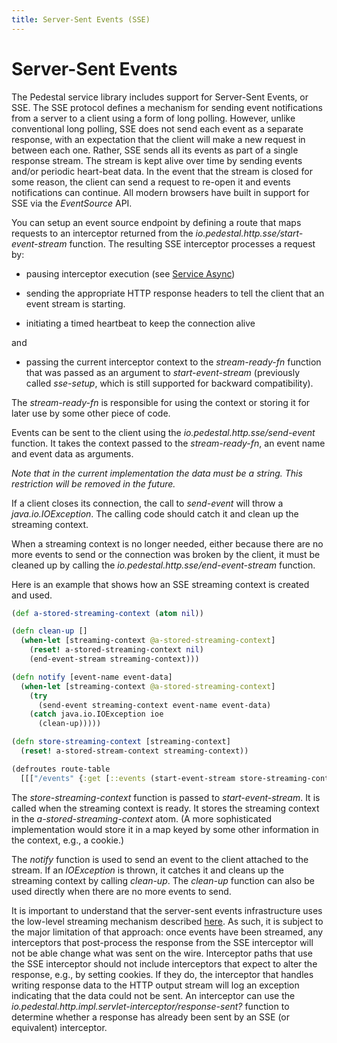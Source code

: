 ```yaml
---
title: Server-Sent Events (SSE)
---
```


<!--
 Copyright 2013 Relevance, Inc.
 Copyright 2014 Cognitect, Inc.

 The use and distribution terms for this software are covered by the
 Eclipse Public License 1.0 (http://opensource.org/licenses/eclipse-1.0)
 which can be found in the file epl-v10.html at the root of this distribution.

 By using this software in any fashion, you are agreeing to be bound by
 the terms of this license.

 You must not remove this notice, or any other, from this software.
-->

# Server-Sent Events

The Pedestal service library includes support for Server-Sent Events,
or SSE. The SSE protocol defines a mechanism for sending event
notifications from a server to a client using a form of long polling.
However, unlike conventional long polling, SSE does not send each
event as a separate response, with an expectation that the client will
make a new request in between each one. Rather, SSE sends all its
events as part of a single response stream. The stream is kept alive
over time by sending events and/or periodic heart-beat data. In the
event that the stream is closed for some reason, the client can send a
request to re-open it and events notifications can continue. All
modern browsers have built in support for SSE via the _EventSource_
API.

You can setup an event source endpoint by defining a route that maps
requests to an interceptor returned from the
_io.pedestal.http.sse/start-event-stream_ function. The
resulting SSE interceptor processes a request by:

- pausing interceptor execution (see [Service Async](/guides/documentation/service-async.md))

- sending the appropriate HTTP response headers to tell the client that
  an event stream is starting.

- initiating a timed heartbeat to keep the connection alive

and

- passing the current interceptor context to the _stream-ready-fn_ function that was
  passed as an argument to _start-event-stream_ (previously
called _sse-setup_, which is still supported for backward compatibility).

The _stream-ready-fn_ is responsible for using the context or storing it for
later use by some other piece of code.

Events can be sent to the client using the
_io.pedestal.http.sse/send-event_ function. It takes the context
passed to the _stream-ready-fn_, an event name and event data as
arguments.

_Note that in the current implementation the data must be a string.
This restriction will be removed in the future._

If a client closes its connection, the call to _send-event_ will
throw a _java.io.IOException_. The calling code should catch it and
clean up the streaming context.

When a streaming context is no longer needed, either because there are
no more events to send or the connection was broken by the client, it
must be cleaned up by calling the
_io.pedestal.http.sse/end-event-stream_ function.

Here is an example that shows how an SSE streaming context is created
and used.

```clj
(def a-stored-streaming-context (atom nil))

(defn clean-up []
  (when-let [streaming-context @a-stored-streaming-context]
    (reset! a-stored-streaming-context nil)
    (end-event-stream streaming-context)))

(defn notify [event-name event-data]
  (when-let [streaming-context @a-stored-streaming-context]
    (try
      (send-event streaming-context event-name event-data)
    (catch java.io.IOException ioe
      (clean-up)))))

(defn store-streaming-context [streaming-context]
  (reset! a-stored-stream-context streaming-context))

(defroutes route-table
  [[["/events" {:get [::events (start-event-stream store-streaming-context)]}]]])
```

The _store-streaming-context_ function is passed to _start-event-stream_. It is
called when the streaming context is ready. It stores the streaming
context in the _a-stored-streaming-context_ atom. (A more sophisticated
implementation would store it in a map keyed by some other information
in the context, e.g., a cookie.)

The _notify_ function is used to send an event to the client attached
to the stream. If an _IOException_ is thrown, it catches it and cleans
up the streaming context by calling _clean-up_. The _clean-up_
function can also be used directly when there are no more events to
send.

It is important to understand that the server-sent events
infrastructure uses the low-level streaming mechanism described
[here](/guides/documentation/service-streaming.md). As such, it is subject to the major
limitation of that approach: once events have been streamed, any
interceptors that post-process the response from the SSE interceptor
will not be able change what was sent on the wire. Interceptor paths
that use the SSE interceptor should not include interceptors that
expect to alter the response, e.g., by setting cookies. If they do,
the interceptor that handles writing response data to the HTTP output
stream will log an exception indicating that the data could not be
sent. An interceptor can use the
_io.pedestal.http.impl.servlet-interceptor/response-sent?_ function to
determine whether a response has already been sent by an SSE (or
equivalent) interceptor.

